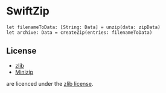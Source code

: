 # SwiftZip

```
let filenameToData: [String: Data] = unzip(data: zipData)
let archive: Data = createZip(entries: filenameToData)
```

## License 
- [zlib](https://github.com/madler/zlib)
- [Minizip](https://github.com/nmoinvaz/minizip)

are licenced under the [zlib license](http://www.zlib.net/zlib_license.html).
